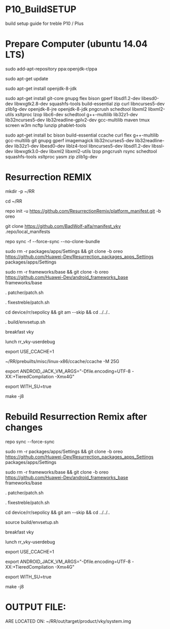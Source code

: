 # P10_BuildSETUP
build setup guide for treble P10 / Plus

# Prepare Computer (ubuntu 14.04 LTS)
sudo add-apt-repository ppa:openjdk-r/ppa

sudo apt-get update

sudo apt-get install openjdk-8-jdk

sudo apt-get install git-core gnupg flex bison gperf libsdl1.2-dev libesd0-dev libwxgtk2.8-dev squashfs-tools build-essential zip curl libncurses5-dev zlib1g-dev openjdk-8-jre openjdk-8-jdk pngcrush schedtool libxml2 libxml2-utils xsltproc lzop libc6-dev schedtool g++-multilib lib32z1-dev lib32ncurses5-dev lib32readline-gplv2-dev gcc-multilib maven tmux screen w3m ncftp lunzip phablet-tools 

sudo apt-get install bc bison build-essential ccache curl flex g++-multilib gcc-multilib git gnupg gperf imagemagick lib32ncurses5-dev lib32readline-dev lib32z1-dev libesd0-dev liblz4-tool libncurses5-dev libsdl1.2-dev libssl-dev libwxgtk3.0-dev libxml2 libxml2-utils lzop pngcrush rsync schedtool squashfs-tools xsltproc yasm zip zlib1g-dev


# Resurrection REMIX

mkdir -p ~/RR

cd ~/RR

repo init -u https://github.com/ResurrectionRemix/platform_manifest.git -b oreo

git clone https://github.com/BadWolf-alfa/manifest_vky .repo/local_manifests

repo sync -f --force-sync --no-clone-bundle

sudo rm -r packages/apps/Settings && git clone -b oreo https://github.com/Huawei-Dev/Resurrection_packages_apps_Settings packages/apps/Settings

sudo rm -r frameworks/base && git clone -b oreo https://github.com/Huawei-Dev/android_frameworks_base frameworks/base

. patcher/patch.sh

. fixestreble/patch.sh

cd device/rr/sepolicy && git am --skip && cd ../../..

. build/envsetup.sh

breakfast vky

lunch rr_vky-userdebug

export USE_CCACHE=1

~/RR/prebuilts/misc/linux-x86/ccache/ccache -M 25G

export ANDROID_JACK_VM_ARGS="-Dfile.encoding=UTF-8 -XX:+TieredCompilation -Xmx4G"

export WITH_SU=true

make -j8





# Rebuild Resurrection Remix after changes

repo sync --force-sync

sudo rm -r packages/apps/Settings && git clone -b oreo https://github.com/Huawei-Dev/Resurrection_packages_apps_Settings packages/apps/Settings

sudo rm -r frameworks/base && git clone -b oreo https://github.com/Huawei-Dev/android_frameworks_base frameworks/base

. patcher/patch.sh

. fixestreble/patch.sh

cd device/rr/sepolicy && git am --skip && cd ../../..

source build/envsetup.sh

breakfast vky

lunch rr_vky-userdebug

export USE_CCACHE=1

export ANDROID_JACK_VM_ARGS="-Dfile.encoding=UTF-8 -XX:+TieredCompilation -Xmx4G"

export WITH_SU=true

make -j8


# OUTPUT FILE:

ARE LOCATED ON: ~/RR/out/target/product/vky/system.img

